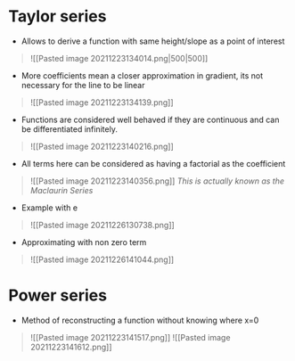# Taylor series
- Allows to derive a function with same height/slope as a point of interest
>![[Pasted image 20211223134014.png|500|500]]
- More coefficients mean a closer approximation in gradient, its not necessary for the line to be linear
>![[Pasted image 20211223134139.png]]
- Functions are considered well behaved if they are continuous and can be differentiated infinitely.
>![[Pasted image 20211223140216.png]]
- All terms here can be considered as having a factorial as the coefficient
>![[Pasted image 20211223140356.png]]
*This is actually known as the Maclaurin Series*
- Example with e
>![[Pasted image 20211226130738.png]]
- Approximating with non zero term
>![[Pasted image 20211226141044.png]]
# Power series
- Method of reconstructing a function without knowing where x=0
>![[Pasted image 20211223141517.png]]
>![[Pasted image 20211223141612.png]] 
